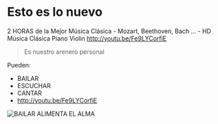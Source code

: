 # Esto es lo nuevo 

2 HORAS de la Mejor Música Clásica - Mozart, Beethoven, Bach ... - HD Música Clásica Piano Violin
http://youtu.be/Fe9LYCorfiE
> Es nuestro arenero personal

Pueden:

- BAILAR
- ESCUCHAR
- CANTAR
- http://youtu.be/Fe9LYCorfiE

![BAILAR ALIMENTA EL ALMA](http://3.bp.blogspot.com/_Mxgd9uGRmeU/SxSnlZQfHbI/AAAAAAAAADg/LWKdAfqYnh8/s1600/ballet1.jpg)

